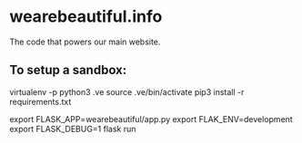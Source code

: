 # wearebeautiful.info

The code that powers our main website.


## To setup a sandbox:

virtualenv -p python3 .ve
source .ve/bin/activate
pip3 install -r requirements.txt

export FLASK_APP=wearebeautiful/app.py
export FLAK_ENV=development
export FLASK_DEBUG=1
flask run
